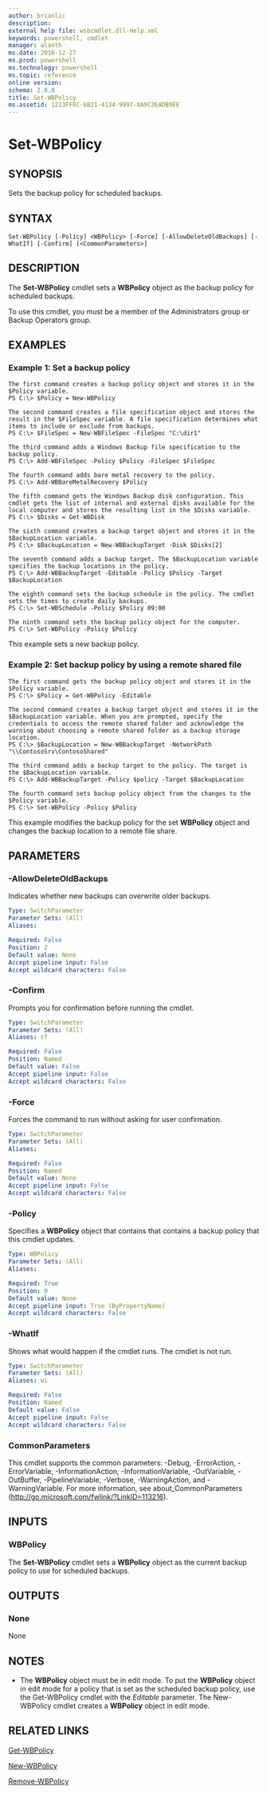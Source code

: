 ```yaml
---
author: brianlic
description: 
external help file: wsbcmdlet.dll-Help.xml
keywords: powershell, cmdlet
manager: alanth
ms.date: 2016-12-27
ms.prod: powershell
ms.technology: powershell
ms.topic: reference
online version: 
schema: 2.0.0
title: Set-WBPolicy
ms.assetid: 1213FFEC-6B21-4134-9997-8A9C3EADB9EE
---
```


# Set-WBPolicy

## SYNOPSIS
Sets the backup policy for scheduled backups.

## SYNTAX

```
Set-WBPolicy [-Policy] <WBPolicy> [-Force] [-AllowDeleteOldBackups] [-WhatIf] [-Confirm] [<CommonParameters>]
```

## DESCRIPTION
The **Set-WBPolicy** cmdlet sets a **WBPolicy** object as the backup policy for scheduled backups.

To use this cmdlet, you must be a member of the Administrators group or Backup Operators group.

## EXAMPLES

### Example 1: Set a backup policy
```
The first command creates a backup policy object and stores it in the $Policy variable.
PS C:\> $Policy = New-WBPolicy

The second command creates a file specification object and stores the result in the $FileSpec variable. A file specification determines what items to include or exclude from backups.
PS C:\> $FileSpec = New-WBFileSpec -FileSpec "C:\dir1"

The third command adds a Windows Backup file specification to the backup policy.
PS C:\> Add-WBFileSpec -Policy $Policy -FileSpec $FileSpec

The fourth command adds bare metal recovery to the policy.
PS C:\> Add-WBBareMetalRecovery $Policy

The fifth command gets the Windows Backup disk configuration. This cmdlet gets the list of internal and external disks available for the local computer and stores the resulting list in the $Disks variable.
PS C:\> $Disks = Get-WBDisk

The sixth command creates a backup target object and stores it in the $BackupLocation variable.
PS C:\> $BackupLocation = New-WBBackupTarget -Disk $Disks[2]

The seventh command adds a backup target. The $BackupLocation variable specifies the backup locations in the policy.
PS C:\> Add-WBBackupTarget -Editable -Policy $Policy -Target $BackupLocation 

The eighth command sets the backup schedule in the policy. The cmdlet sets the times to create daily backups.
PS C:\> Set-WBSchedule -Policy $Policy 09:00

The ninth command sets the backup policy object for the computer.
PS C:\> Set-WBPolicy -Policy $Policy
```

This example sets a new backup policy.

### Example 2: Set backup policy by using a remote shared file
```
The first command gets the backup policy object and stores it in the $Policy variable.
PS C:\> $Policy = Get-WBPolicy -Editable

The second command creates a backup target object and stores it in the $BackupLocation variable. When you are prompted, specify the credentials to access the remote shared folder and acknowledge the warning about choosing a remote shared folder as a backup storage location.
PS C:\> $BackupLocation = New-WBBackupTarget -NetworkPath "\\ContosoSrv\ContosoShared"

The third command adds a backup target to the policy. The target is the $BackupLocation variable.
PS C:\> Add-WBBackupTarget -Policy $policy -Target $BackupLocation 

The fourth command sets backup policy object from the changes to the $Policy variable.
PS C:\> Set-WBPolicy -Policy $Policy
```

This example modifies the backup policy for the set **WBPolicy** object and changes the backup location to a remote file share.

## PARAMETERS

### -AllowDeleteOldBackups
Indicates whether new backups can overwrite older backups.

```yaml
Type: SwitchParameter
Parameter Sets: (All)
Aliases: 

Required: False
Position: 2
Default value: None
Accept pipeline input: False
Accept wildcard characters: False
```

### -Confirm
Prompts you for confirmation before running the cmdlet.

```yaml
Type: SwitchParameter
Parameter Sets: (All)
Aliases: cf

Required: False
Position: Named
Default value: False
Accept pipeline input: False
Accept wildcard characters: False
```

### -Force
Forces the command to run without asking for user confirmation.

```yaml
Type: SwitchParameter
Parameter Sets: (All)
Aliases: 

Required: False
Position: Named
Default value: None
Accept pipeline input: False
Accept wildcard characters: False
```

### -Policy
Specifies a **WBPolicy** object that contains that contains a backup policy that this cmdlet updates.

```yaml
Type: WBPolicy
Parameter Sets: (All)
Aliases: 

Required: True
Position: 0
Default value: None
Accept pipeline input: True (ByPropertyName)
Accept wildcard characters: False
```

### -WhatIf
Shows what would happen if the cmdlet runs.
The cmdlet is not run.

```yaml
Type: SwitchParameter
Parameter Sets: (All)
Aliases: wi

Required: False
Position: Named
Default value: False
Accept pipeline input: False
Accept wildcard characters: False
```

### CommonParameters
This cmdlet supports the common parameters: -Debug, -ErrorAction, -ErrorVariable, -InformationAction, -InformationVariable, -OutVariable, -OutBuffer, -PipelineVariable, -Verbose, -WarningAction, and -WarningVariable. For more information, see about_CommonParameters (http://go.microsoft.com/fwlink/?LinkID=113216).

## INPUTS

### WBPolicy
The **Set-WBPolicy** cmdlet sets a **WBPolicy** object as the current backup policy to use for scheduled backups.

## OUTPUTS

### None
None

## NOTES
* The **WBPolicy** object must be in edit mode. To put the **WBPolicy** object in edit mode for a policy that is set as the scheduled backup policy, use the Get-WBPolicy cmdlet with the *Editable* parameter. The New-WBPolicy cmdlet creates a **WBPolicy** object in edit mode.

## RELATED LINKS

[Get-WBPolicy](./Get-WBPolicy.md)

[New-WBPolicy](./New-WBPolicy.md)

[Remove-WBPolicy](./Remove-WBPolicy.md)

